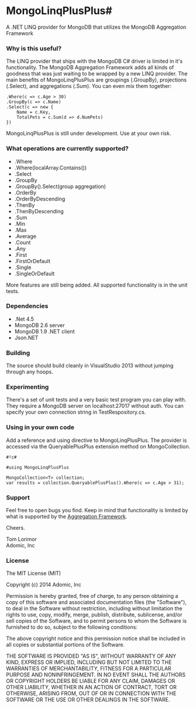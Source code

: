 # MongoLinqPlusPlus#

A .NET LINQ provider for MongoDB that utilizes the MongoDB Aggregation Framework 

### Why is this useful? ###

The LINQ provider that ships with the MongoDB C# driver is limited in it's functionality.
The MongoDB Aggregation Framework adds all kinds of goodness that was just waiting to be
wrapped by a new LINQ provider.  The main benefits of MongoLinqPlusPlus are groupings
(.GroupBy), projections (.Select), and aggregations (.Sum).  You can even mix them together:

    .Where(c => c.Age > 30)
    .GroupBy(c => c.Name)
    .Select(c => new {
        Name = c.Key,
        TotalPets = c.Sum(d => d.NumPets)
    })

MongoLinqPlusPlus is still under development.  Use at your own risk.

### What operations are currently supported? ###
* .Where
* .Where(localArray.Contains())
* .Select
* .GroupBy
* .GroupBy().Select(group aggregation)
* .OrderBy
* .OrderByDescending
* .ThenBy
* .ThenByDescending
* .Sum
* .Min
* .Max
* .Average
* .Count
* .Any
* .First
* .FirstOrDefault
* .Single
* .SingleOrDefault

More features are still being added.  All supported functionality is in the unit tests.

### Dependencies ###

* .Net 4.5
* MongoDB 2.6 server
* MongoDB 1.9 .NET client
* Json.NET

### Building ###
The source should build cleanly in VisualStudio 2013 without jumping through any hoops.

### Experimenting ###
There's a set of unit tests and a very basic test program you can play with.  They
require a MongoDB server on localhost:27017 without auth.  You can specify your
own connection string in TestRespository.cs.

### Using in your own code ###
Add a reference and using directive to MongoLinqPlusPlus.  The provider is
accessed via the QueryablePlusPlus extension method on MongoCollection<T>.


```
#!c#

#using MongoLinqPlusPlus

MongoCollection<T> collection;
var results = collection.QueryablePlusPlus().Where(c => c.Age > 31);

```

### Support ###
Feel free to open bugs you find.  Keep in mind that functionality is limited by what is supported by the [Aggregation Framework](http://docs.mongodb.org/manual/meta/aggregation-quick-reference/).

Cheers.

Tom Lorimor  
Adomic, Inc

### License ###
The MIT License (MIT)

Copyright (c) 2014 Adomic, Inc

Permission is hereby granted, free of charge, to any person obtaining a copy
of this software and associated documentation files (the "Software"), to deal
in the Software without restriction, including without limitation the rights
to use, copy, modify, merge, publish, distribute, sublicense, and/or sell
copies of the Software, and to permit persons to whom the Software is
furnished to do so, subject to the following conditions:

The above copyright notice and this permission notice shall be included in all
copies or substantial portions of the Software.

THE SOFTWARE IS PROVIDED "AS IS", WITHOUT WARRANTY OF ANY KIND, EXPRESS OR
IMPLIED, INCLUDING BUT NOT LIMITED TO THE WARRANTIES OF MERCHANTABILITY,
FITNESS FOR A PARTICULAR PURPOSE AND NONINFRINGEMENT. IN NO EVENT SHALL THE
AUTHORS OR COPYRIGHT HOLDERS BE LIABLE FOR ANY CLAIM, DAMAGES OR OTHER
LIABILITY, WHETHER IN AN ACTION OF CONTRACT, TORT OR OTHERWISE, ARISING FROM,
OUT OF OR IN CONNECTION WITH THE SOFTWARE OR THE USE OR OTHER DEALINGS IN THE
SOFTWARE.